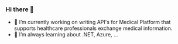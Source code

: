 ### Hi there 👋

- 🔭 I’m currently working on writing API's for Medical Platform that supports healthcare professionals exchange medical information.
- 🌱 I’m always learning about .NET, Azure, ...

<!--
**bennyv83/bennyv83** is a ✨ _special_ ✨ repository because its `README.md` (this file) appears on your GitHub profile.

Here are some ideas to get you started:

- 🔭 I’m currently working on ...
- 🌱 I’m currently learning ...
- 👯 I’m looking to collaborate on ...
- 🤔 I’m looking for help with ...
- 💬 Ask me about ...
- 📫 How to reach me: ...
- 😄 Pronouns: ...
- ⚡ Fun fact: ...
-->
